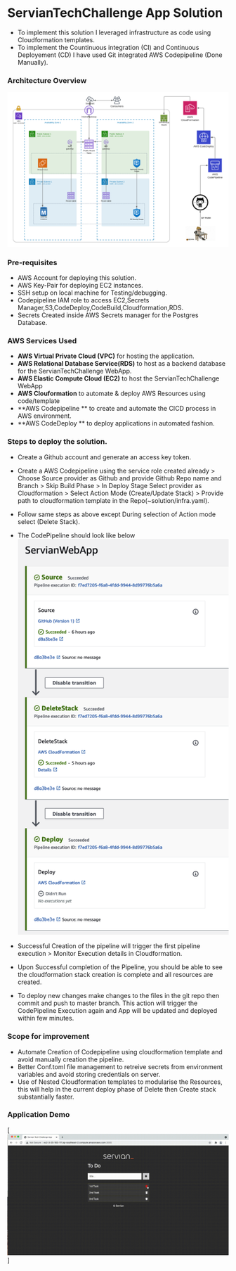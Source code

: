 # ServianTechChallenge App Solution

- To implement this solution I leveraged infrastructure as code using Cloudformation templates.
- To implement the Countinuous integration (CI) and Continuous Deployement (CD) I have used Git integrated AWS Codepipeline (Done Manually).

### Architecture Overview
![architecture diagram](/solution/Architecture.png?raw=true)


### Pre-requisites
- AWS Account for deploying this solution.
- AWS Key-Pair for deploying EC2 instances.
- SSH setup on local machine for Testing/debugging.
- Codepipeline IAM role to access EC2,Secrets Manager,S3,CodeDeploy,CodeBuild,Cloudformation,RDS.
- Secrets Created inside AWS Secrets manager for the Postgres Database.

### AWS Services Used
- **AWS Virtual Private Cloud (VPC)** for hosting the application.
- **AWS Relational Database Service(RDS)** to host as a backend database for the ServianTechChallenge WebApp.
- **AWS Elastic Compute Cloud (EC2)** to host the ServianTechChallenge WebApp
- **AWS Clouformation** to automate & deploy AWS Resources using code/template
- **AWS Codepipeline ** to create and automate the CICD process in AWS environment.
- **AWS CodeDeploy ** to deploy applications in automated fashion.


### Steps to deploy the solution.
- Create a Github account and generate an access key token.
- Create a AWS Codepipeline using the service role created already > Choose Source provider as Github and provide Github Repo name and Branch > Skip Build Phase > In Deploy Stage Select provider as Cloudformation > Select Action Mode (Create/Update Stack) > Provide path to cloudformation template in the Repo(~solution/infra.yaml).
- Follow same steps as above except During selection of Action mode select (Delete Stack).
- The CodePipeline should look like below 
  ![CodePipeline](/solution/codepipeline.png?raw=true)
 
- Successful Creation of the pipeline will trigger the first pipeline execution > Monitor Execution details in Cloudformation.
- Upon Successful completion of the Pipeline, you should be able to see the cloudformation stack creation is complete and all resources are created.
- To deploy new changes make changes to the files in the git repo then commit and push to master branch. This action will trigger the CodePipeline Execution again and App will be updated and deployed within few minutes.


### Scope for improvement
- Automate Creation of Codepipeline using cloudformation template and avoid manually creation the pipeline.
- Better Conf.toml file management to retreive secrets from environment variables and avoid storing credentials on server.
- Use of Nested Cloudformation templates to modularise the Resources, this will help in the current deploy phase of Delete then Create stack substantially faster. 

### Application Demo 


[![Application Demo](/solution//mov.gif)]
